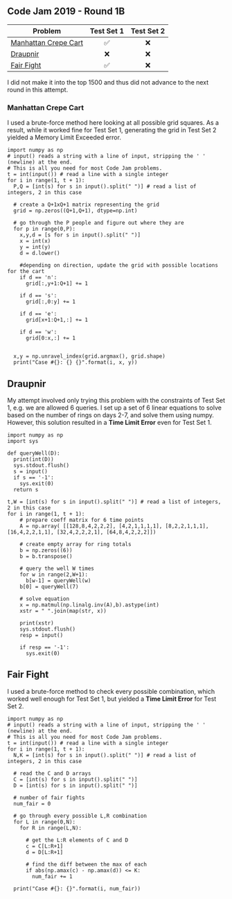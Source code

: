 ## Code Jam 2019 - Round 1B

| Problem   | Test Set 1 | Test Set 2 |
|----------|:------:|:----:|
| [Manhattan Crepe Cart](https://codingcompetitions.withgoogle.com/codejam/round/0000000000051706/000000000012295c) |  :white_check_mark: | :x: |
| [Draupnir](https://codingcompetitions.withgoogle.com/codejam/round/0000000000051706/0000000000122837) |   :x: | :x:|
| [Fair Fight](https://codingcompetitions.withgoogle.com/codejam/round/0000000000051706/0000000000122838) | :white_check_mark: | :x: |

I did not make it into the top 1500 and thus did not advance to the next round in this attempt.


### Manhattan Crepe Cart
I used a brute-force method here looking at all possible grid squares. As a result, while it worked fine for Test Set 1, generating the grid in Test Set 2 yielded a Memory Limit Exceeded error.
~~~~
import numpy as np
# input() reads a string with a line of input, stripping the ' ' (newline) at the end.
# This is all you need for most Code Jam problems.
t = int(input()) # read a line with a single integer
for i in range(1, t + 1):
  P,Q = [int(s) for s in input().split(" ")] # read a list of integers, 2 in this case

  # create a Q+1xQ+1 matrix representing the grid
  grid = np.zeros((Q+1,Q+1), dtype=np.int)
  
  # go through the P people and figure out where they are
  for p in range(0,P):
    x,y,d = [s for s in input().split(" ")] 
    x = int(x)
    y = int(y)
    d = d.lower()
    
    #depending on direction, update the grid with possible locations for the cart
    if d == 'n':
      grid[:,y+1:Q+1] += 1
    
    if d == 's':
      grid[:,0:y] += 1
      
    if d == 'e':
      grid[x+1:Q+1,:] += 1
    
    if d == 'w':
      grid[0:x,:] += 1
      
    
  x,y = np.unravel_index(grid.argmax(), grid.shape)
  print("Case #{}: {} {}".format(i, x, y))
~~~~


## Draupnir
My attempt involved only trying this problem with the constraints of Test Set 1, e.g. we are allowed 6 queries. I set up a set of 6 linear equations to solve based on the number of rings on days 2-7, and solve them using numpy.
However, this solution resulted in a **Time Limit Error** even for Test Set 1.
~~~~
import numpy as np
import sys

def queryWell(D):
  print(int(D))
  sys.stdout.flush()
  s = input()
  if s == '-1':
    sys.exit(0)
  return s

t,W = [int(s) for s in input().split(" ")] # read a list of integers, 2 in this case
for i in range(1, t + 1):
    # prepare coeff matrix for 6 time points
    A = np.array( [[128,8,4,2,2,2], [4,2,1,1,1,1], [8,2,2,1,1,1], [16,4,2,2,1,1], [32,4,2,2,2,1], [64,8,4,2,2,2]])
    
    # create empty array for ring totals
    b = np.zeros((6))
    b = b.transpose()
    
    # query the well W times
    for w in range(2,W+1):
      b[w-1] = queryWell(w)
    b[0] = queryWell(7)
    
    # solve equation
    x = np.matmul(np.linalg.inv(A),b).astype(int)
    xstr = " ".join(map(str, x))
    
    print(xstr)
    sys.stdout.flush()
    resp = input()
    
    if resp == '-1':
      sys.exit(0)
~~~~

## Fair Fight
I used a brute-force method to check every possible combination, which worked well enough for Test Set 1, but yielded a **Time Limit Error** for Test Set 2.

~~~~
import numpy as np
# input() reads a string with a line of input, stripping the ' ' (newline) at the end.
# This is all you need for most Code Jam problems.
t = int(input()) # read a line with a single integer
for i in range(1, t + 1):
  N,K = [int(s) for s in input().split(" ")] # read a list of integers, 2 in this case

  # read the C and D arrays
  C = [int(s) for s in input().split(" ")]
  D = [int(s) for s in input().split(" ")]

  # number of fair fights
  num_fair = 0
  
  # go through every possible L,R combination
  for L in range(0,N):
    for R in range(L,N):
      
      # get the L:R elements of C and D
      c = C[L:R+1]
      d = D[L:R+1]
      
      # find the diff between the max of each
      if abs(np.amax(c) - np.amax(d)) <= K:
        num_fair += 1
        
  print("Case #{}: {}".format(i, num_fair))
  ~~~~
